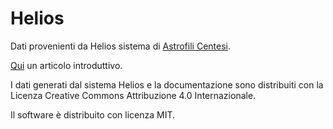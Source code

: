 # Helios
Dati provenienti da Helios
sistema di [Astrofili Centesi](https://www.astrofilicentesi.it/).

[Qui](https://www.astrofilicentesi.it/2022/04/16/helios-vlf-solar-telescope/) un articolo introduttivo.

I dati generati dal sistema Helios e la documentazione sono distribuiti con la Licenza Creative Commons Attribuzione 4.0 Internazionale.

Il software è distribuito con licenza MIT.
